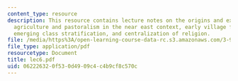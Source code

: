 ```yaml
---
content_type: resource
description: This resource contains lecture notes on the origins and expansion of
  agriculture and pastoralism in the near east context, early village farming communities,
  emerging class stratification, and centralization of religion.
file: /media/https%3A/open-learning-course-data-rc.s3.amazonaws.com/3-986-the-human-past-introduction-to-archaeology-fall-2006/062226320f530d4909c4c4b9cf8c570c_lec6.pdf
file_type: application/pdf
resourcetype: Document
title: lec6.pdf
uid: 06222632-0f53-0d49-09c4-c4b9cf8c570c
---
```

